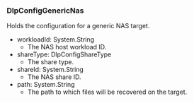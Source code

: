 ### DlpConfigGenericNas
Holds the configuration for a generic NAS target.

- workloadId: System.String
  - The NAS host workload ID.
- shareType: DlpConfigShareType
  - The share type.
- shareId: System.String
  - The NAS share ID.
- path: System.String
  - The path to which files will be recovered on the target.
